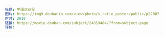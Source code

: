 ```yaml
---
标题: 中国远征军
图片: https://img9.doubanio.com/view/photo/s_ratio_poster/public/p2208742805.webp
时时: 2010
链接: https://movie.douban.com/subject/24859484/?from=subject-page
评价:
---
```


